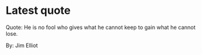# Latest quote 

Quote: He is no fool who gives what he cannot keep to gain what he cannot lose. 

By: Jim Elliot